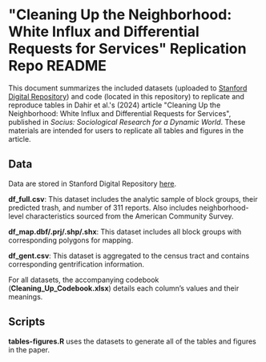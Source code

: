 # "Cleaning Up the Neighborhood: White Influx and Differential Requests for Services" Replication Repo README

This document summarizes the included datasets (uploaded to [Stanford Digital Repository](https://doi.org/10.25740/yf441gg8487)) and code (located in this repository) to replicate and reproduce tables in Dahir et al.'s (2024) article "Cleaning Up the Neighborhood: White Influx and Differential Requests for Services", published in _Socius: Sociological Research for a Dynamic World_. These materials are intended for users to replicate all tables and figures in the article.

## Data

Data are stored in Stanford Digital Repository [here](https://doi.org/10.25740/yf441gg8487).

**df_full.csv**: This dataset includes the analytic sample of block groups, their predicted trash, and number of 311 reports. Also includes neighborhood-level characteristics sourced from the American Community Survey.

**df_map.dbf/.prj/.shp/.shx**: This dataset includes all block groups with corresponding polygons for mapping. 

**df_gent.csv**: This dataset is aggregated to the census tract and contains corresponding gentrification information.

For all datasets, the accompanying codebook (**Cleaning_Up_Codebook.xlsx**) details each column’s values and their meanings.

## Scripts

**tables-figures.R** uses the datasets to generate all of the tables and figures in the paper.
